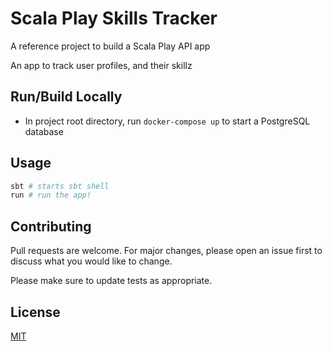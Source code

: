 # Scala Play Skills Tracker

A reference project to build a Scala Play API app

An app to track user profiles, and their skillz

## Run/Build Locally

- In project root directory, run `docker-compose up` to start a PostgreSQL database

## Usage

```bash
sbt # starts sbt shell
run # run the app!
```

## Contributing
Pull requests are welcome. For major changes, please open an issue first to discuss what you would like to change.

Please make sure to update tests as appropriate.

## License
[MIT](https://choosealicense.com/licenses/mit/)